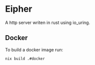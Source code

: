 # Eipher
A http server writen in rust using io_uring.

## Docker
To build a docker image run:
```
nix build .#docker
```

